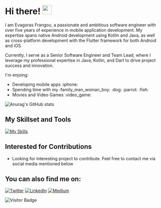 # Hi there! <img src="https://raw.githubusercontent.com/aemmadi/aemmadi/master/wave.gif" width="30">
I am Evagoras Frangou, a passionate and ambitious software engineer with over five years of experience in mobile application development. My expertise spans native Android development using Kotlin and Java, as well as cross-platform development with the Flutter framework for both Android and iOS.

Currently, I serve as a Senior Software Engineer and Team Lead, where I leverage my professional expertise in Java, Kotlin, and Dart to drive project success and innovation.
<!--### I'm Evagoras Frangou - Senior Software Engineer Team Lead, Android and Flutter Developer. -->
<!--![](https://komarev.com/ghpvc/?username=your-github-r1n1os) -->
I'm enjoing:
<ul>
  <li>Developing mobile apps :iphone: </li>
  <li>Spending time with my :family_man_woman_boy: :dog: :parrot: :fish:</li>
  <li>Movies and Video Games :video_game:</li>
</ul>

![Anurag's GitHub stats](https://github-readme-stats.vercel.app/api?username=r1n1os&show_icons=true&theme=transparent&title_color=ffffff&text_color=ffffff&border_color=36BCF7&&icon_color=36BCF7&custom_title=Github+Stats)


## My Skillset and Tools
[![My Skills](https://skillicons.dev/icons?i=kotlin,dart,flutter,java,androidstudio,postman,github,bitbucket&theme=dark&perline=4)](https://skillicons.dev)

<!--## Skills in progress
<ul>
  <li>Jetpack Compose :construction:</li>
</ul>

<!--## Projects under development
<ul>
  <li>Flutter Example Project</li>
</ul>-->


## Interested for Contributions
<ul>
  <li>Looking for interesting project to contribute. Feel free to contact me via social media mentioned below</li>
</ul>

## You can also find me on:
[![Twitter](https://img.shields.io/badge/Twitter-%231DA1F2.svg?style=for-the-badge&logo=Twitter&logoColor=white)](https://twitter.com/r1n1os2)
[![LinkedIn](https://img.shields.io/badge/linkedin-%230077B5.svg?style=for-the-badge&logo=linkedin&logoColor=white)](https://www.linkedin.com/in/evagoras-frangou-14a7b2163)
[![Medium](https://img.shields.io/badge/Medium-12100E?style=for-the-badge&logo=medium&logoColor=white)](https://r1n1os.medium.com/)
<!--[![Dev.to blog](https://img.shields.io/badge/dev.to-0A0A0A?style=for-the-badge&logo=dev.to&logoColor=white)](https://dev.to/nicosnicolaou16) -->
![Visitor Badge](https://visitor-badge.laobi.icu/badge?page_id=r1n1os)
<!--
[![GitHub Streak](https://github-readme-streak-stats.herokuapp.com/?user=r1n1os)](https://git.io/streak-stats)
Get in touch (Might be use instead of you can also find me on
**r1n1os/r1n1os** is a ✨ _special_ ✨ repository because its `README.md` (this file) appears on your GitHub profile.

Here are some ideas to get you started:

- 🔭 I’m currently working on ...
- 🌱 I’m currently learning ...
- 👯 I’m looking to collaborate on ...
- 🤔 I’m looking for help with ...
- 💬 Ask me about ...
- 📫 How to reach me: ...
- 😄 Pronouns: ...
- ⚡ Fun fact: ...
-->
